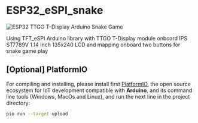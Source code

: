 # ESP32_eSPI_snake

![ESP32 TTGO T-Display Arduino Snake Game](https://i.makeagif.com/media/12-16-2019/ERxhEM.gif)

Using TFT_eSPI Arduino library with TTGO T-Display module onboard IPS ST7789V 1.14 Inch 135x240 LCD and mapping onboard two buttons for snake game play

## [Optional] PlatformIO

For compiling and installing, please install first [PlatformIO](http://platformio.org/), the open source ecosystem for IoT development compatible with **Arduino**, and its command line tools (Windows, MacOs and Linux), and run the next line in the project directory:

``` bash
pio run --target upload
```


